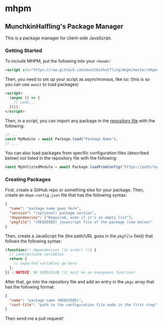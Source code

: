 # mhpm
## MunchkinHalfling's Package Manager
This is a package manager for client-side JavaScript.
### Getting Started
To include MHPM, put the following into your `<head>`:
```html
<script src="https://raw.githack.com/munchkinhalfling/mhpm/master/mhpm.js"></script>
```
Then, you need to set up your script as asynchronous, like so: (this is so you can use `await` to load packages)
```html
<script>
  (async () => {
    // code...
  })();
</script>
```
Then, in a script, you can import any package in the [repository file](https://github.com/munchkinhalfling/mhpm/blob/master/repository.json) with the following:
```js
// ...
const MyModule = await Package.load("Package Name");
// ...
```
You can also load packages from specific configuration files (described below) not listed in the repository file with the following:
```js
const MyUnlistedModule = await Package.loadFromConfig("https://path/to/mhpm-config.json");
```
### Creating Packages
First, create a GitHub repo or something else for your package. Then, create an `mhpm-config.json` file that has the following syntax:
```json
{
  "name": "package name goes here",
  "version": "(optional) package version",
  "dependencies": ["Required, even if it's an empty list"],
  "pkgfile": "(REQUIRED) javascript file of the package (see below)"
}
```
Then, create a JavaScript file (the path/URL goes in the `pkgfile` field) that follows the following syntax:
```js
(function(/* dependencies (in order) */) {
  // code/private variables
  return {
    // exported variables go here
  };
}) //NOTICE: NO SEMICOLON (it must be an anonymous function)
```
After that, go into the repository file and add an entry in the `pkgs` array that has the following format:
```json
{
  "name": "package name (REQUIRED)",
  "conf-file": "path to the configuration file made in the first step"
}
```
Then send me a pull request!
